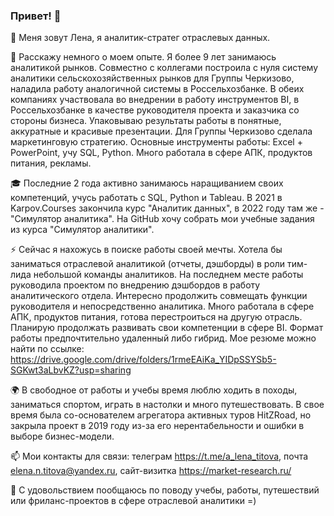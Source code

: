### Привет! 👋

🔭 Меня зовут Лена, я аналитик-стратег отраслевых данных.

🌱 Расскажу немного о моем опыте. Я более 9 лет занимаюсь аналитикой рынков. Совместно с коллегами построила с нуля систему аналитики сельскохозяйственных рынков для Группы Черкизово, наладила работу аналогичной системы в Россельхозбанке. В обеих компаниях участвовала во внедрении в работу инструментов BI, в Россельхозбанке в качестве руководителя проекта и заказчика со стороны бизнеса. Упаковываю результаты работы в понятные, аккуратные и красивые презентации. Для Группы Черкизово сделала маркетинговую стратегию. Основные инструменты работы: Excel + PowerPoint, учу SQL, Python. Много работала в сфере АПК, продуктов питания, рекламы.

🎓 Последние 2 года активно занимаюсь наращиванием своих компетенций, учусь работать с SQL, Python и Tableau. В 2021 в Karpov.Courses закончила курс "Аналитик данных", в 2022 году там же - "Симулятор аналитика". На GitHub хочу собрать мои учебные задания из курса "Симулятор аналитики".

⚡ Сейчас я нахожусь в поиске работы своей мечты. Хотела бы заниматься отраслевой аналитикой (отчеты, дэшборды) в роли тим-лида небольшой команды аналитиков. На последнем месте работы руководила проектом по внедрению дэшбордов в работу аналитического отдела. Интересно продолжить совмещать функции руководителя и непосредственно аналитика. Много работала в сфере АПК, продуктов питания, готова перестроиться на другую отрасль. Планирую продолжать развивать свои компетенции в сфере BI. Формат работы предпочтительно удаленный либо гибрид. Мое резюме можно найти по ссылке: https://drive.google.com/drive/folders/1rmeEAiKa_YIDpSSYSb5-SGKwt3aLbvKZ?usp=sharing

🌍 В свободное от работы и учебы время люблю ходить в походы, заниматься спортом, играть в настолки и много путешествовать. В свое время была со-основателем агрегатора активных туров HitZRoad, но закрыла проект в 2019 году из-за его нерентабельности и ошибки в выборе бизнес-модели.

📫 Мои контакты для связи: телеграм https://t.me/a_lena_titova, почта elena.n.titova@yandex.ru, сайт-визитка https://market-research.ru/

💬 С удовольствием пообщаюсь по поводу учебы, работы, путешествий или фриланс-проектов в сфере отраслевой аналитики =)
